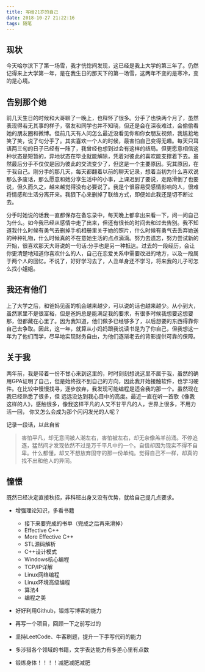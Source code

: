 ```yaml
---
title: 写给21岁的自己
date: 2018-10-27 21:22:16
tags: 随笔
---
```


## 现状

​        今天哈尔滨下了第一场雪，我才恍惚间发现，这已经是我上大学的第三年了。仍然记得来上大学第一年，是在我生日的那天下的第一场雪，这两年不变的是寒冷，变的是心境。

## 告别那个她

​         前几天生日的时候和大哥聊了一晚上，也释怀了很多。分手了也快两个月了，虽然表现得若无其事的样子，宿友和同学也并不知晓，但还是会在深夜难过，会偷偷看她的朋友圈和微博。但前几天有人问怎么最近没看见你和你女朋友视频，我尴尬地笑了笑，说了句分手了。其实喜欢一个人的时候，最害怕自己变得无趣。每天只耳语两三句的日子已经有一阵了，我曾经也想到过会有这样的结局。但更愿意相信这种状态是短暂的，异地状态在毕业就能解除，凭着对彼此的喜欢能支撑着下去。虽然最后分手不仅仅是因为彼此的交流变少了，但这是一个主要原因。究其原因，在于我自己。刚分手的那几天，每天都翻着以前的聊天记录，想着当初为什么喜欢说那么多废话，那么愿意和她分享生活中的小事，上课迟到了要说，走路滑倒了也要说，但久而久之，越来越觉得没有必要说了。我是个很容易受感情影响的人，很难将情感和生活分离开来。我狠下心来删掉了联络方式，即便如此我还是切不断过去。

分手时她说的话我一直都保存在备忘录中，每天晚上都拿出来看一下，问一问自己为什么。如今我已经从感情中走了出来，但还有很长的时间去和过去告别。我不知道我什么时候有勇气去删掉手机相册里关于她的照片，什么时候有勇气去丢弃她送的种种礼物，什么时候真的不在意她生活的点点滴滴。努力去遗忘，努力尝试新的开始，很喜欢那天大哥说的一句话:分手也是另一种抵达。过去的一段经历，会让你更清楚地知道你喜欢什么的人，自己在恋爱关系中需要改进的地方，以及一段属于两个人的回忆。不说了，好好学习去了，人丑单身还不学习，将来我的儿子可怎么找小姐姐。

## 我还有他们

 上了大学之后，和爸妈见面的机会越来越少，可以说的话也越来越少。从小到大，虽然家里不是很富裕，但是爸妈总是能满足我的要求，有很多时候我想要这想要那，但都藏在心里了。因为我知道，他们做多已经够多了，以后想要的东西得靠你自己去争取。因此，这一年，就算从小妈妈跟我说读书是为了你自己，但我想这一年为了他们而学，尽早地实现财务自由，为他们逐渐老去的背影提供可靠的保障。

## 关于我

两年前，我是带着一份不甘心来到这里的，时时刻刻想说这里不属于我，虽然的确用GPA证明了自己，但是始终找不到自己的方向，因此我开始接触软件，也学习硬件。在比较中慢慢找寻，逐步放弃，我发现可能编程是适合我的那一个。虽然现在我已经熟悉了很多，但 远远没达到我心目中的高度。最近一直在听一首歌《像我这样的人》，感触很多，像我这样平凡的人又不甘平凡的人，世界上很多，不用力活一回， 你又怎么会成为那个闪闪发光的人呢？

记录一段话，以此自省

> 害怕平凡，却无意间被人潮左右，害怕被左右，却无奈像羔羊前涌。不停追逐，猛然间才发现依然不过是万千平凡中的一个。自信却因为现实不得不自卑。什么都懂，却又不想放弃固守的那一份单纯。觉得自己不一样，却真的找不出和他人的异同。

## 憧憬

既然已经决定直接秋招，非科班出身又没有优势，就给自己提几点要求。

- 增强理论知识，多看书籍
  - 接下来要完成的书单（完成之后再来滑掉）
  - Effective C++
  - More Effective C++
  - STL源码解析
  - C++设计模式
  - Windows核心编程
  - TCP/IP详解
  - Linux网络编程
  - Linux环境高级编程
  - 算法4
  - 编程之美

- 好好利用Github，锻炼写博客的能力
- 再写一个项目，回顾一下之前写过的
- 坚持LeetCode、牛客刷题，提升一下手写代码的能力
- 多涉猎各个领域的书籍，文字表达能力有多差心里有点数
- 锻炼身体！！！！减肥减肥减肥

